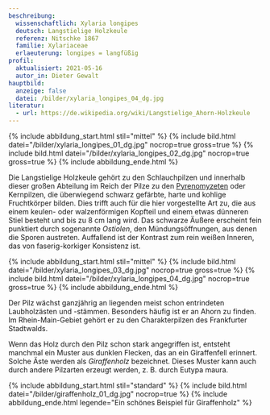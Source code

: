 ```yaml
---
beschreibung:
  wissenschaftlich: Xylaria longipes
  deutsch: Langstielige Holzkeule
  referenz: Nitschke 1867
  familie: Xylariaceae
  erlaeuterung: longipes = langfüßig
profil:
  aktualisiert: 2021-05-16
  autor_in: Dieter Gewalt
hauptbild:
  anzeige: false
  datei: /bilder/xylaria_longipes_04_dg.jpg
literatur:
  - url: https://de.wikipedia.org/wiki/Langstielige_Ahorn-Holzkeule
---
```

{% include abbildung_start.html stil="mittel" %}
{% include bild.html datei="/bilder/xylaria_longipes_01_dg.jpg" nocrop=true gross=true %}
{% include bild.html datei="/bilder/xylaria_longipes_02_dg.jpg" nocrop=true gross=true %}
{% include abbildung_ende.html %}

Die Langstielige Holzkeule gehört zu den Schlauchpilzen und innerhalb dieser großen Abteilung im Reich der Pilze zu den [Pyrenomyzeten](<Pyrenomyzeten "Glossar">) oder Kernpilzen, die überwiegend schwarz gefärbte, harte und kohlige Fruchtkörper bilden. Dies trifft auch für die hier vorgestellte Art zu, die aus einem keulen- oder walzenförmigen Kopfteil und einem etwas dünneren Stiel besteht und bis zu 8 cm lang wird. Das schwarze Äußere erscheint fein punktiert durch sogenannte *Ostiolen*, den Mündungsöffnungen, aus denen die Sporen austreten. Auffallend ist der Kontrast zum rein weißen Inneren, das von faserig-korkiger Konsistenz ist.

{% include abbildung_start.html stil="mittel" %}
{% include bild.html datei="/bilder/xylaria_longipes_03_dg.jpg" nocrop=true gross=true %}
{% include bild.html datei="/bilder/xylaria_longipes_04_dg.jpg" nocrop=true gross=true %}
{% include abbildung_ende.html %}

Der Pilz wächst ganzjährig an liegenden meist schon entrindeten Laubholzästen und -stämmen. Besonders häufig ist er an Ahorn zu finden. Im Rhein-Main-Gebiet gehört er zu den Charakterpilzen des Frankfurter Stadtwalds.

Wenn das Holz durch den Pilz schon stark angegriffen ist, entsteht manchmal ein Muster aus dunklen Flecken, das an ein Giraffenfell erinnert. Solche Äste werden als *Giraffenholz* bezeichnet. Dieses Muster kann auch durch andere Pilzarten erzeugt werden, z. B. durch Eutypa maura.

{% include abbildung_start.html stil="standard" %}
{% include bild.html datei="/bilder/giraffenholz_01_dg.jpg" nocrop=true %}
{% include abbildung_ende.html legende="Ein schönes Beispiel für Giraffenholz" %}